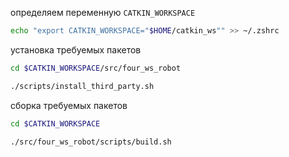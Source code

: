 определяем переменную `CATKIN_WORKSPACE`

```bash
echo "export CATKIN_WORKSPACE="$HOME/catkin_ws"" >> ~/.zshrc
```

установка требуемых пакетов

```bash
cd $CATKIN_WORKSPACE/src/four_ws_robot
```

```bash
./scripts/install_third_party.sh
```

сборка требуемых пакетов

```bash
cd $CATKIN_WORKSPACE
```

```bash
./src/four_ws_robot/scripts/build.sh
```